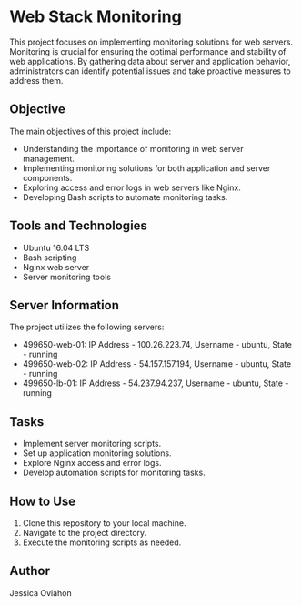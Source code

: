 # Web Stack Monitoring

This project focuses on implementing monitoring solutions for web servers. Monitoring is crucial for ensuring the optimal performance and stability of web applications. By gathering data about server and application behavior, administrators can identify potential issues and take proactive measures to address them.

## Objective
The main objectives of this project include:

- Understanding the importance of monitoring in web server management.
- Implementing monitoring solutions for both application and server components.
- Exploring access and error logs in web servers like Nginx.
- Developing Bash scripts to automate monitoring tasks.

## Tools and Technologies
- Ubuntu 16.04 LTS
- Bash scripting
- Nginx web server
- Server monitoring tools

## Server Information
The project utilizes the following servers:

- 499650-web-01: IP Address - 100.26.223.74, Username - ubuntu, State - running
- 499650-web-02: IP Address - 54.157.157.194, Username - ubuntu, State - running
- 499650-lb-01: IP Address - 54.237.94.237, Username - ubuntu, State - running

## Tasks
- Implement server monitoring scripts.
- Set up application monitoring solutions.
- Explore Nginx access and error logs.
- Develop automation scripts for monitoring tasks.

## How to Use
1. Clone this repository to your local machine.
2. Navigate to the project directory.
3. Execute the monitoring scripts as needed.

## Author
Jessica Oviahon
